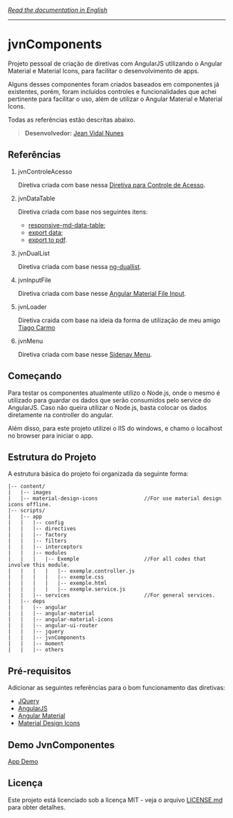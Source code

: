 *[Read the documentation in English](https://github.com/LegolasDBA/jvnComponents/blob/master/README.md)*

---

# jvnComponents

Projeto pessoal de criação de diretivas com AngularJS utilizando o Angular Material e Material Icons, para facilitar o desenvolvimento de apps.

Alguns desses componentes foram criados baseados em componentes já existentes, porém, foram incluídos controles e funcionalidades que achei pertinente para facilitar o uso, além de utilizar o Angular Material e Material Icons. 

Todas as referências estão descritas abaixo.

> **Desenvolvedor:** [Jean Vidal Nunes](https://github.com/LegolasDBA)

## Referências

1. jvnControleAcesso

	Diretiva criada com base nessa [Diretiva para Controle de Acesso](http://gabrielfeitosa.com/angularjs-diretiva-para-controle-de-acesso/).

2. jvnDataTable

	Diretiva criada com base nos seguintes itens:

	* [responsive-md-data-table](https://github.com/paghdalyogesh/responsive-md-data-table);
	* [export data](http://jsfiddle.net/TheSharpieOne/XNVj3/1/);
	* [export to pdf](http://pdfmake.org/#/gettingstarted).

3. jvnDualList

	Diretiva criada com base nessa [ng-duallist](https://github.com/tushariscoolster/ng-duallist).

4. jvnInputFile

	Diretiva criada com base nesse [Angular Material File Input](https://codepen.io/shepard_one/pen/MypdLy).

5. jvnLoader

	Diretiva craida com base na ideia da forma de utilização de meu amigo [Tiago Carmo](https://github.com/tiagocarmosantos/)

6. jvnMenu

	Diretiva criada com base nesse [Sidenav Menu](http://plnkr.co/edit/Ksfo7fnSB0c4DH6egE3S?p=preview).

## Começando

Para testar os componentes atualmente utilizo o Node.js, onde o mesmo é utilizado para guardar os dados que serão consumidos pelo service do AngularJS. Caso não queira utilizar o Node.js, basta colocar os dados diretamente na controller do angular.

Além disso, para este projeto utilizei o IIS do windows, e chamo o localhost no browser para iniciar o app.

## Estrutura do Projeto

A estrutura básica do projeto foi organizada da seguinte forma:

```
|-- content/
|   |-- images
|   |-- material-design-icons				//For use material design icons offline.
|-- scripts/
|   |-- app
|   |   |-- config
|   |   |-- directives
|   |   |-- factory
|   |   |-- filters
|   |   |-- interceptors
|   |   |-- modules
|   |   |   |-- Exemple						//For all codes that involve this module.
|   |   |   |   |-- exemple.controller.js
|   |   |   |   |-- exemple.css
|   |   |   |   |-- exemple.html
|   |   |   |   |-- exemple.service.js
|   |   |-- services						//For general services.
|   |-- deps
|   |   |-- angular
|   |   |-- angular-material
|   |   |-- angular-material-icons
|   |   |-- angular-ui-router
|   |   |-- jquery
|   |   |-- jvnComponents
|   |   |-- moment
|   |   |-- others
```


## Pré-requisitos

Adicionar as seguintes referências para o bom funcionamento das diretivas:

* [JQuery](https://jquery.com/)
* [AngularJS](https://angularjs.org/)
* [Angular Material](https://material.angularjs.org)
* [Material Design Icons](https://material.io/icons/)

## Demo JvnComponentes

[App Demo](https://rawgit.com/LegolasDBA/jvnComponents/master/index.html)

## Licença

Este projeto está licenciado sob a licença MIT - veja o arquivo [LICENSE.md](https://github.com/LegolasDBA/jvnComponents/blob/master/LICENSE.md) para obter detalhes.
